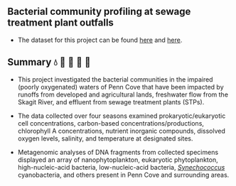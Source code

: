 ## Bacterial community profiling at sewage treatment plant outfalls 

  * The dataset for this project can be found [here](https://catalog.data.gov/dataset/igp2010-microbial-bacterial-community-profiling-at-sewage-treatment-plant-outfalls2) and [here](https://www.fisheries.noaa.gov/inport/item/18567).

## Summary :droplet: :microscope: :test_tube: :petri_dish: :dna:

  * This project investigated the bacterial communities in the impaired (poorly oxygenated) waters of Penn Cove that have been impacted by runoffs from developed and agricultural lands, freshwater flow from the Skagit River, and effluent from sewage treatment plants (STPs).
    
  * The data collected over four seasons examined prokaryotic/eukaryotic cell concentrations, carbon-based concentrations/productions, chlorophyll A concentrations, nutrient inorganic compounds, dissolved oxygen levels, salinity, and temperature at designated sites.
    
  * Metagenomic analyses of DNA fragments from collected specimens displayed an array of nanophytoplankton, eukaryotic phytoplankton, high-nucleic-acid bacteria, low-nucleic-acid bacteria, [_Synechococcus_](https://en.wikipedia.org/wiki/Synechococcus) cyanobacteria, and others present in Penn Cove and surrounding areas.  
